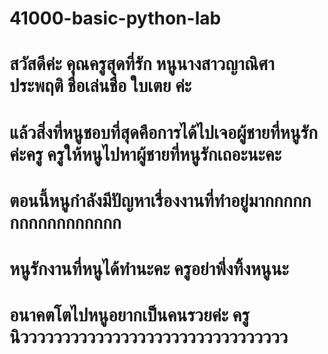 # 41000-basic-python-lab
# สวัสดีค่ะ คุณครูสุดที่รัก หนูนางสาวญาณิศา ประพฤติ ชื่อเล่นชื่อ ใบเตย ค่ะ
# แล้วสิ่งที่หนูชอบที่สุดคือการได้ไปเจอผู้ชายที่หนูรักค่ะครู ครูให้หนูไปหาผู้ชายที่หนูรักเถอะนะคะ
# ตอนนี้หนูกำลังมีปัญหาเรื่องงานที่ทำอยู่มากกกกกกกกกกกกกกกกก
# หนูรักงานที่หนูได้ทำนะคะ ครูอย่าพึ่งทิ้งหนูนะ
# อนาคตโตไปหนูอยากเป็นคนรวยค่ะ ครูนิวววววววววววววววววววววววววววววววว